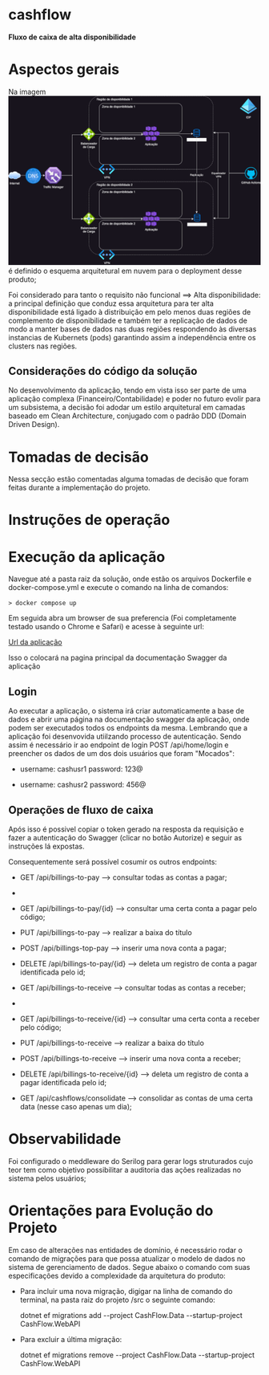 # cashflow

**Fluxo de caixa de alta disponibilidade**

# Aspectos gerais

Na imagem
<img src="Assets/img/CashFlow.png">
é definido o esquema arquitetural em nuvem para o deployment desse produto;

Foi considerado para tanto o requisito não funcional ==> Alta disponibilidade: a principal definição que conduz essa arquitetura para ter alta disponibilidade está ligado à distribuição em pelo menos duas regiões de complemento de disponibilidade e também ter a replicação de dados de modo a manter bases de dados nas duas regiões respondendo às diversas instancias de Kubernets (pods) garantindo assim a independência entre os clusters nas regiões.

## Considerações do código da solução

No desenvolvimento da aplicação, tendo em vista isso ser parte de uma aplicação complexa (Financeiro/Contabilidade) e poder no futuro evolir para um subsistema, a decisão foi adodar um estilo arquitetural em camadas baseado em Clean Architecture, conjugado com o padrão DDD (Domain Driven Design).

# Tomadas de decisão

Nessa secção estão comentadas alguma tomadas de decisão que foram feitas durante a implementação do projeto.

# Instruções de operação

# Execução da aplicação

Navegue até a pasta raiz da solução, onde estão os arquivos Dockerfile e docker-compose.yml e execute o comando na linha de comandos:

    > docker compose up

Em seguida abra um browser de sua preferencia (Foi completamente testado usando o Chrome e Safari) e acesse à seguinte url:

[Url da aplicação](http://localhost:5136/swagger/index.html)

Isso o colocará na pagina principal da documentação Swagger da aplicação

## Login

Ao executar a aplicação, o sistema irá criar automaticamente a base de dados e abrir uma página na documentação swagger da aplicação, onde podem ser executados todos os endpoints da mesma. Lembrando que a aplicação foi desenvovida utiilzando processo de autenticação. Sendo assim é necessário ir ao endpoint de login POST /api/home/login e preencher os dados de um dos dois usuários que foram "Mocados":

- username: cashusr1 password: 123@

- username: cashusr2 password: 456@

## Operações de fluxo de caixa

Após isso é possivel copiar o token gerado na resposta da requisição e fazer a autenticação do Swagger (clicar no botão Autorize) e seguir as instruções lá expostas.

Consequentemente será possível cosumir os outros endpoints:
- GET /api/billings-to-pay --> consultar todas as contas a pagar;
- 
- GET /api/billings-to-pay/{id} --> consultar uma certa conta a pagar pelo código;

- PUT /api/billings-to-pay --> realizar a baixa do título

- POST /api/billings-top-pay --> inserir uma nova conta a pagar;

- DELETE /api/billings-to-pay/{id} --> deleta um registro de conta a pagar identificada pelo id;

- GET /api/billings-to-receive --> consultar todas as contas a receber;
- 
- GET /api/billings-to-receive/{id} --> consultar uma certa conta a receber pelo código;

- PUT /api/billings-to-receive --> realizar a baixa do título

- POST /api/billings-to-receive --> inserir uma nova conta a receber;

- DELETE /api/billings-to-receive/{id} --> deleta um registro de conta a pagar identificada pelo id;

- GET /api/cashflows/consolidate --> consolidar as contas de uma certa data (nesse caso apenas um dia);

# Observabilidade

Foi configurado o meddleware do Serilog para gerar logs struturados cujo teor tem como objetivo possibilitar a auditoria das ações realizadas no sistema pelos usuários;

# Orientações para Evolução do Projeto

Em caso de alterações nas entidades de domínio, é necessário rodar o comando de migrações para que possa atualizar o modelo de dados no sistema de gerenciamento de dados. Segue abaixo o comando com suas especificações devido a complexidade da arquitetura do produto:

- Para incluir uma nova migração, digigar na linha de comando do terminal, na pasta raiz do projeto /src o seguinte comando:

  dotnet ef migrations add <migration-name> --project CashFlow.Data --startup-project CashFlow.WebAPI

- Para excluir a última migração:

  dotnet ef migrations remove <migration-name> --project CashFlow.Data --startup-project CashFlow.WebAPI
